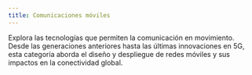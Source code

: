 ```yaml
---
title: Comunicaciones móviles
---
```


Explora las tecnologías que permiten la comunicación en movimiento. Desde las generaciones anteriores hasta las últimas innovaciones en 5G, esta categoría aborda el diseño y despliegue de redes móviles y sus impactos en la conectividad global.